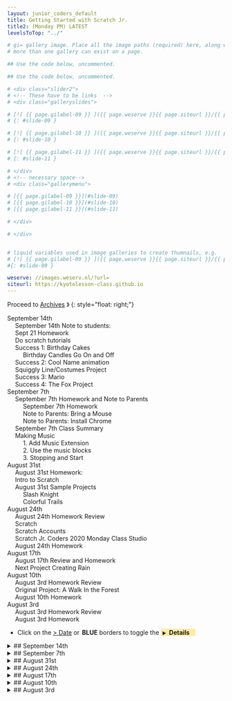 ```yaml
---
layout: junior_coders_default
title: Getting Started with Scratch Jr.
title2: (Monday PM) LATEST
levelsToTop: "../"

# gi= gallery image. Place all the image paths (required) here, along with an (optional) label (goes above the image)then paste the raw markdown in teh appropriate place.
# more than one gallery can exist on a page.

## Use the code below, uncommented.

## Use the code below, uncommented.

# <div class="slider2">
# <!-- These have to be links  -->
# <div class="galleryslides">

# [![ {{ page.gilabel-09 }} ]({{ page.weserve }}{{ page.siteurl }}/{{ page.dir }}{{ page.giurl-09 }}&w=477 )](./{{ page.giurl-09 }}){: target="_blank"}
# {: #slide-09 }

# [![ {{ page.gilabel-10 }} ]({{ page.weserve }}{{ page.siteurl }}/{{ page.dir }}{{ page.giurl-10 }}&w=477 )](./{{ page.giurl-10 }}){: target="_blank"}
# {: #slide-10 }

# [![ {{ page.gilabel-11 }} ]({{ page.weserve }}{{ page.siteurl }}/{{ page.dir }}{{ page.giurl-11 }}&w=477 )](./{{ page.giurl-11 }}){: target="_blank"}
# {: #slide-11 }

# </div>
# <!-- necessary space-->
# <div class="gallerymenu">

# [{{ page.gilabel-09 }}](#slide-09) 
# [{{ page.gilabel-10 }}](#slide-10)  
# [{{ page.gilabel-11 }}](#slide-11) 

# </div>

# </div>


# liquid variables used in image galleries to create thumnails, e.g.
# [![ {{ page.gilabel-09 }} ]({{ page.weserve }}{{ page.siteurl }}/{{ page.dir }}{{ page.giurl-09 }}&w=477 )](./{{ page.giurl-09 }}){: target="_blank"}
#{: #slide-09 }

weserve: //images.weserv.nl/?url=
siteurl: https://kyotolesson-class.github.io
---
```



 
Proceed to [Archives](./a_mon0500pm-Archives.html) 》 
{: style="float: right;"}
<br clear="both">

<div id="toc">

* [September 14th](#september-14th)
  * [September 14th Note to students:](#september-14th-note-to-students)
  * [Sept 21 Homework](#sept-21-homework)
  * [Do scratch tutorials](#do-scratch-tutorials)
  * [Success 1: Birthday Cakes](#success-1-birthday-cakes)
    * [Birthday Candles Go On and Off](#birthday-candles-go-on-and-off)
  * [Success 2: Cool Name animation](#success-2-cool-name-animation)
  * [Squiggly Line/Costumes Project](#squiggly-linecostumes-project)
  * [Success 3: Mario](#success-3-mario)
  * [Success 4: The Fox Project](#success-4-the-fox-project)
* [September 7th](#september-7th)
  * [September 7th Homework and Note to Parents](#september-7th-homework-and-note-to-parents)
    * [September 7th Homework](#september-7th-homework)
    * [Note to Parents: Bring a Mouse](#note-to-parents-bring-a-mouse)
    * [Note to Parents: Install Chrome](#note-to-parents-install-chrome)
  * [September 7th Class Summary](#september-7th-class-summary)
  * [Making Music](#making-music)
    * [1. Add Music Extension](#1-add-music-extension)
    * [2. Use the music blocks](#2-use-the-music-blocks)
    * [3. Stopping  and Start](#3-stopping-and-start)
* [August 31st](#august-31st)
  * [August 31st Homework:](#august-31st-homework)
  * [Intro to Scratch](#intro-to-scratch)
  * [August 31st Sample Projects](#august-31st-sample-projects)
    * [Slash Knight](#slash-knight)
    * [Colorful Trails](#colorful-trails)
* [August 24th](#august-24th)
  * [August 24th Homework Review](#august-24th-homework-review)
  * [Scratch](#scratch)
  * [Scratch Accounts](#scratch-accounts)
  * [Scratch Jr. Coders 2020 Monday Class Studio](#scratch-jr-coders-2020-monday-class-studio)
  * [August 24th Homework](#august-24th-homework)
* [August 17th](#august-17th)
  * [August 17th Review and Homework](#august-17th-review-and-homework)
  * [Next Project Creating Rain](#next-project-creating-rain)
* [August 10th](#august-10th)
  * [August 3rd Homework Review](#august-3rd-homework-review)
  * [Original Project: A Walk In the Forest](#original-project-a-walk-in-the-forest)
  * [August 10th Homework](#august-10th-homework)
* [August 3rd](#august-3rd)
  * [August 3rd Homework Review](#august-3rd-homework-review-1)
  * [August 3rd Homework](#august-3rd-homework)

</div>

* Click on the [> Date]() or <span style="color: var(--borderblue);  border-left: 9px solid var(--borderblue)!important;border-radius: 4px 4px; font-weight: bold; padding-left: 2px;">BLUE</span> borders to toggle the <span style="background-color:#ffeca0; border-left: 10px solid var(--borderblue) !important;border-radius: 4px 4px;"><b>  &nbsp;<span style="font-size: 70%">▶︎</span>&nbsp;&nbsp;Details&nbsp;&nbsp;&nbsp;&nbsp;</b></span>

<details>
<summary>## September 14th
</summary>

## September 14th


### September 14th Note to students: 

Today's class was a bit challenging. Everyone was very eager to explore new Scratch projects, but I understand and it was natural if you had the feeling that some things are a little hard still. Hang in there!! 

I really encourage you to try the tutorials before getting too far into your own big projects. Of course it is exciting that there are lots of fancy projects and games to make, but you have to walk before you can run. 

For me, the important thing is that everyone made a lot of progress individually in this class! You can be proud of what you did! These notes are to highlight and help you see the progress you made. 

Again, please try the tutorials!!! It really will help!

### Sept 21 Homework

The homework is to:

* Review the class notes
* Finish the Animate My Name Tutorial  
* Keep working you whatever projects you started

### Do scratch tutorials

[scratch tutorials](https://scratch.mit.edu/projects/editor/?tutorial=all)

I started the class by asking kids look at and copy the animate a name tutorial. Most kids were very eager to start their own projects, so I had them work on the tutorial and went around the room to hear their ideas for their individual projects (as int he homework) before they started working on them.

### Success 1: Birthday Cakes

One success was making a birthday song/cake project. The project had two goals:

1. Making birthday candles light and unlight
2. Clicking dots to make the music stop and start

#### Birthday Candles Go On and Off

Small Dot sprites on the radio act as buttons. When you click the buttons, they turn the music on and off. 

![radio](https://i.imgur.com/q5NWd54.jpg)

The Cake sprite has 2 costumes.

![cake](https://i.imgur.com/a8WWROh.jpg)


The pink dot code makes the music play, and sends a message to the cake.  [](# "I corrected the student's project so the candles go out *after* the music plays."). The broadcast message block is just like the send message block in Scratch Jr., but more powerful.

![radio code](https://i.imgur.com/thdqNMT.jpg)

When the cake gets the message, it changes costume. This make it seems the candles are going out.

![radio code](https://i.imgur.com/ctYUBO0.jpg)

The red dot makes the music stop.

![radio code](https://i.imgur.com/IB9SwJh.jpg)

This is an excellent first project. Though you may have wanted to do more...it is a very good start. 

### Success 2: Cool Name animation

Letter sprites make the student's name appear sequentially. The key to this project is also using message blocks. On start, the letter sprites hide, wait, then each letter appears, waits, and tells the next to appear. 

![radio code](https://i.imgur.com/oF20zHM.jpg)

Continuing down the line, the sprites appear in sequence, 

![radio code](https://i.imgur.com/Ic1XIle.jpg)

ending in a cool pair of sunglasses (my favorite touch!). 

![radio code](https://i.imgur.com/295we4t.jpg)
![radio code](https://i.imgur.com/Zi1LNCL.jpg)

### Squiggly Line/Costumes Project

This emulated a more [advanced project](https://scratch.mit.edu/projects/425323424/). Because of this, it was a bit tough, but they made a good start by using the "next costume" trick to change through a series of costumes. 


{% include giphy.html link="https://media.giphy.com/media/Q5dlB0kBckYD20Rgfl/" %} 

If you look at the original project this is exactly what it is, except repeated many times. The original project has 104 costumes!!

{% include giphy.html link="https://media.giphy.com/media/WsSDxggvsefJRAKLL3/" %}{: width="30%" height="400px"} 

<iframe src="https://scratch.mit.edu/projects/418429641/embed" allowtransparency="true" width="485" height="402" frameborder="0" scrolling="no" allowfullscreen></iframe>


These two are both great projects, and worth continuing!!

### Success 3: Mario 

The king of all video games is of course Mario. Another student asked about how to make a character jump like Mario does. There is a simple way:

<pre class="blocks"><div class="scratchblocks"><svg version="1.1" width="173" height="102"><defs><filter id="bevelFilter" x0="-50%" y0="-50%" width="200%" height="200%"><feGaussianBlur result="blur-1" in="SourceAlpha" stdDeviation="1 1"></feGaussianBlur><feFlood result="flood-2" in="undefined" flood-color="#fff" flood-opacity="0.15"></feFlood><feOffset result="offset-3" in="blur-1" dx="1" dy="1"></feOffset><feComposite result="comp-4" operator="arithmetic" in="SourceAlpha" in2="offset-3" k2="1" k3="-1"></feComposite><feComposite result="comp-5" operator="in" in="flood-2" in2="comp-4"></feComposite><feFlood result="flood-6" in="undefined" flood-color="#000" flood-opacity="0.7"></feFlood><feOffset result="offset-7" in="blur-1" dx="-1" dy="-1"></feOffset><feComposite result="comp-8" operator="arithmetic" in="SourceAlpha" in2="offset-7" k2="1" k3="-1"></feComposite><feComposite result="comp-9" operator="in" in="flood-6" in2="comp-8"></feComposite><feMerge result="merge-10"><feMergeNode in="SourceGraphic"></feMergeNode><feMergeNode in="comp-5"></feMergeNode><feMergeNode in="comp-9"></feMergeNode></feMerge></filter><filter id="inputBevelFilter" x0="-50%" y0="-50%" width="200%" height="200%"><feGaussianBlur result="blur-1" in="SourceAlpha" stdDeviation="1 1"></feGaussianBlur><feFlood result="flood-2" in="undefined" flood-color="#fff" flood-opacity="0.15"></feFlood><feOffset result="offset-3" in="blur-1" dx="-1" dy="-1"></feOffset><feComposite result="comp-4" operator="arithmetic" in="SourceAlpha" in2="offset-3" k2="1" k3="-1"></feComposite><feComposite result="comp-5" operator="in" in="flood-2" in2="comp-4"></feComposite><feFlood result="flood-6" in="undefined" flood-color="#000" flood-opacity="0.7"></feFlood><feOffset result="offset-7" in="blur-1" dx="1" dy="1"></feOffset><feComposite result="comp-8" operator="arithmetic" in="SourceAlpha" in2="offset-7" k2="1" k3="-1"></feComposite><feComposite result="comp-9" operator="in" in="flood-6" in2="comp-8"></feComposite><feMerge result="merge-10"><feMergeNode in="SourceGraphic"></feMergeNode><feMergeNode in="comp-5"></feMergeNode><feMergeNode in="comp-9"></feMergeNode></feMerge></filter><filter id="inputDarkFilter" x0="-50%" y0="-50%" width="200%" height="200%"><feFlood result="flood-1" in="undefined" flood-color="#000" flood-opacity="0.2"></feFlood><feComposite result="comp-2" operator="in" in="flood-1" in2="SourceAlpha"></feComposite><feMerge result="merge-3"><feMergeNode in="SourceGraphic"></feMergeNode><feMergeNode in="comp-2"></feMergeNode></feMerge></filter><path d="M1.504 21L0 19.493 4.567 0h1.948l-.5 2.418s1.002-.502 3.006 0c2.006.503 3.008 2.01 6.517 2.01 3.508 0 4.463-.545 4.463-.545l-.823 9.892s-2.137 1.005-5.144.696c-3.007-.307-3.007-2.007-6.014-2.51-3.008-.502-4.512.503-4.512.503L1.504 21z" fill="#3f8d15" id="greenFlag"></path><path d="M6.724 0C3.01 0 0 2.91 0 6.5c0 2.316 1.253 4.35 3.14 5.5H5.17v-1.256C3.364 10.126 2.07 8.46 2.07 6.5 2.07 4.015 4.152 2 6.723 2c1.14 0 2.184.396 2.993 1.053L8.31 4.13c-.45.344-.398.826.11 1.08L15 8.5 13.858.992c-.083-.547-.514-.714-.963-.37l-1.532 1.172A6.825 6.825 0 0 0 6.723 0z" fill="#fff" id="turnRight"></path><path d="M3.637 1.794A6.825 6.825 0 0 1 8.277 0C11.99 0 15 2.91 15 6.5c0 2.316-1.253 4.35-3.14 5.5H9.83v-1.256c1.808-.618 3.103-2.285 3.103-4.244 0-2.485-2.083-4.5-4.654-4.5-1.14 0-2.184.396-2.993 1.053L6.69 4.13c.45.344.398.826-.11 1.08L0 8.5 1.142.992c.083-.547.514-.714.963-.37l1.532 1.172z" fill="#fff" id="turnLeft"></path><path d="M0 0L4 4L0 8Z" fill="#111" id="addInput"></path><path d="M4 0L4 8L0 4Z" fill="#111" id="delInput"></path><g id="loopArrow"><path d="M8 0l2 -2l0 -3l3 0l-4 -5l-4 5l3 0l0 3l-8 0l0 2" fill="#000" opacity="0.3"></path><path d="M8 0l2 -2l0 -3l3 0l-4 -5l-4 5l3 0l0 3l-8 0l0 2" fill="#fff" opacity="0.9" transform="translate(-1 -1)"></path></g></defs><g><g transform="translate(0 0)"><g transform="translate(2 0)"><path d="M 0 12 L 0 12 A 80 80 0 0 1 80 10 L 166 10 L 169 13 L 169 30 L 166 33 L 27 33 L 24 36 L 16 36 L 13 33 L 3 33 L 0 30 Z" class="sb-events sb-bevel"></path><text x="0" y="10" class="sb-label " transform="translate(6 16)">when</text><g transform="translate(38 15)"><g width="58" height="14" class="sb-input sb-input-dropdown"><rect x="0" y="0" width="58" height="14" class="sb-events sb-darker"></rect></g><text x="0" y="10" class="sb-label sb-literal-dropdown" transform="translate(4 0)">up arrow</text><polygon points="7 0 3.5 4 0 0" fill="#000" opacity="0.6" transform="translate(48 5)"></polygon></g><text x="0" y="10" class="sb-label " transform="translate(100 16)">key</text><text x="0" y="10" class="sb-label " transform="translate(122 16)">pressed</text></g><g transform="translate(2 33)"><path d="M 0 3 L 3 0 L 13 0 L 16 3 L 24 3 L 27 0 L 93 0 L 96 3 L 96 19 L 93 22 L 27 22 L 24 25 L 16 25 L 13 22 L 3 22 L 0 19 Z" class="sb-motion sb-bevel"></path><text x="0" y="10" class="sb-label " transform="translate(6 5)">change</text><text x="0" y="10" class="sb-label " transform="translate(47 5)">y</text><text x="0" y="10" class="sb-label " transform="translate(57 5)">by</text><g transform="translate(73 4)"><rect x="0" y="0" width="17" height="14" class="sb-input sb-input-string"></rect><text x="0" y="10" class="sb-label sb-literal-string" transform="translate(4 0)">10</text></g></g><g transform="translate(2 55)"><path d="M 0 3 L 3 0 L 13 0 L 16 3 L 24 3 L 27 0 L 77 0 L 80 3 L 80 19 L 77 22 L 27 22 L 24 25 L 16 25 L 13 22 L 3 22 L 0 19 Z" class="sb-control sb-bevel"></path><text x="0" y="10" class="sb-label " transform="translate(6 5)">wait</text><g transform="translate(32 4)"><path d="M 6.5 0 L 8.5 0 A 6.5 6.5 0 0 1 8.5 13 L 6.5 13 A 6.5 6.5 0 0 1 6.5 0 Z" class="sb-input sb-input-number"></path><text x="0" y="10" class="sb-label sb-literal-number" transform="translate(5 0)">1</text></g><text x="0" y="10" class="sb-label " transform="translate(51 5)">secs</text></g><g transform="translate(2 77)"><path d="M 0 3 L 3 0 L 13 0 L 16 3 L 24 3 L 27 0 L 99 0 L 102 3 L 102 19 L 99 22 L 27 22 L 24 25 L 16 25 L 13 22 L 3 22 L 0 19 Z" class="sb-motion sb-bevel"></path><text x="0" y="10" class="sb-label " transform="translate(6 5)">change</text><text x="0" y="10" class="sb-label " transform="translate(47 5)">y</text><text x="0" y="10" class="sb-label " transform="translate(57 5)">by</text><g transform="translate(73 4)"><rect x="0" y="0" width="23" height="14" class="sb-input sb-input-string"></rect><text x="0" y="10" class="sb-label sb-literal-string" transform="translate(4 0)">-10</text></g></g></g></g></svg></div></pre>

Of course there are more complicated ways that include moving forwards and gravity and other things, but as a beginning, this is a start.

Another important element of a Mario game is how to move the background. Using series of costumes this can look very smooth, but it takes a while to understand [how to do it](https://scratch.mit.edu/projects/76150/).

<iframe src="https://scratch.mit.edu/projects/76150/embed" allowtransparency="true" width="485" height="402" frameborder="0" scrolling="no" allowfullscreen></iframe>


### Success 4: The Fox Project

The Animate My Name tutorial seems very simple, it has a lot fo room for development. One student patiently followed the tutorial to create an alphabet beatbox. They added a background and the letters FOX. Pressing the letter F made music play, and the other letters changed color when touched.

![play music](https://i.imgur.com/dXcq0qC.jpg)

![change color](https://i.imgur.com/6Lb1kuh.jpg)

We had a lot of fun dancing to the music!!!

This project has room for development. For example, the colors of the characters could change when the music changes. That would be very flashy. The limit is your imagination.

</details>


<details>
<summary>## September 7th
</summary>

## September 7th

### September 7th Homework and Note to Parents

#### September 7th Homework

1. *On paper* (**NOT IN SCRATCH**) make a plan for a project you want to do in Scratch. 
  For example:
   1. What is the goal of the game/project? How do you succeed? What are the challenges? What is the story?
   2. What are the actions that players can take using the mouse and keyboard? 
   3. What sprites are there? Who are the actors and what are the objects you need?
   4. What backdrops do you need? What are the settings (places) where things happen?
2. (Optional) If you want to work in scratch, make improvements to the Colorful Trails Project. Show me what you can do! Do your best to figure out on your own things such as how to:
   1. Add buttons that do things
   2. Add music and sounds
   3. Add additional movements
   4. Add/Change costumes and backdrops.
   5. Create a second screen?
3. (Optional) There were lots of new ideas last week. It would be a good idea to review (at least the pictures of) what we did in class (below). Can you do everything we covered (see below)? 

#### Note to Parents: Bring a Mouse
Some children struggled using touchpads. I recommend having children **bring a computer mouse** to class.

#### Note to Parents: Install Chrome
Students are using different browsers. To avoid confusion we are wondering, if possible, if parents could **install Chrome** on their child's computer. Here is the [download link](https://support.google.com/chrome/answer/95346). 



### September 7th Class Summary

Today I began with a rough overview of Scratch:

We covered, briefly, how to:
* add a costume to the background and sprites
* save and import a photo.
* make sprites speak
* add music extension
* press a key (`b`) to [change the background](https://i.imgur.com/u2PdPmu.jpg)
![change the background](https://i.imgur.com/u2PdPmu.jpg)
* press a key (`s`) to [play sounds](https://i.imgur.com/K0QXkIn.jpg)
![play sounds](https://i.imgur.com/K0QXkIn.jpg)
* Say words [in different languages and accents](https://i.imgur.com/6dUphu8.jpg)
![in different languages and accents](https://i.imgur.com/6dUphu8.jpg)

A lot of new information, so we will go over all this again as the class continues.

### Making Music 
*Note that sounds and music are different for scratch. Sounds are recorded, music is played.*
#### 1. Add Music Extension
To make music using instruments you have to add [music extension](https://media.giphy.com/media/QTmDHXHASop0qWUDFn/giphy.gif)

{% include giphy.html link="https://media.giphy.com/media/QTmDHXHASop0qWUDFn/" %} 

#### 2. Use the music blocks
Then music blocks appear at the bottom of the block section and you can use them just like the sound blocks:

![play music](https://i.imgur.com/44g6H5Y.jpg)


* remember, the music blocks and the sound blocks are different!!

#### 3. Stopping  and Start
The question "how to make the music stop" came up. One "quick" way to make the music stop is to set volume to zero by [pressing a key](https://i.imgur.com/LkwBOiN.jpg):

![stop music by setting volume to 0%](https://i.imgur.com/LkwBOiN.jpg) 

This doesn't work too well. To do it properly though is a bit difficult!!!! It requires the "[forever repeat until costume trick](https://i.imgur.com/2FneO4Y.jpg)".

![stop music forever repeat until costume trick](https://i.imgur.com/2FneO4Y.jpg)

I will explain this in a future class!



</details>
 

<details>
<summary>## August 31st
</summary>

## August 31st


### August 31st Homework:

The homework is to look inside the Colorful Trails Project (see below) and think about:

1. How could we make Colorful Trails more interesting? (e.g. make it slower, add music, etc.)
2. How could we add more characters and backgrounds
3. How to make it so if I press "c" it clears the board.

Here is my [example remix](https://scratch.mit.edu/projects/421636996/). Loot at how I:

* changed the costumes to letters to spell out my name
* added music 
* added buttons to stop and go:

<iframe src="https://scratch.mit.edu/projects/421636996/embed" allowtransparency="true"  width="485" height="485" frameborder="0" scrolling="no" allowfullscreen></iframe>


### Intro to Scratch 

Today I gave a basic outline of the scratch website. I explained how to: 

* Find your User ID, Stuff, and mailbox

You can see in the picture below how to get **your profile** page, **your stuff** page, **account settings**, and how to **sign out**. The folder icon (With the orange S) also goes to **your stuff**.


![folder in the upper right](https://i.imgur.com/vN7VHRa.jpg)


* Find the [Jr. Coders 2020 Monday Class Studio](https://scratch.mit.edu/studios/27394220/) 


On your profile page is a section called "Studios I'm Following". I have  added the  [Jr. Coders Monday studio](https://scratch.mit.edu/studios/27394220/) is where I will occasionally post assignments and other items for the class. 

![profile ](https://i.imgur.com/lFK8l6t.jpg)


* Go to My Stuff

The **my stuff** page is where your projects and studios are found. You can see buttons (top right) for creating **new projects**, **new studios**.

![](https://i.imgur.com/ThRgNql.jpg)

* Remix, add to studio, favorite, see inside

From project pages you can:

1. Remix: Make your own copy of a project so you can edit it
2. Add a project to a studio, which is a way of collecting projects you like.
3. Favorite: This is another way to collect projects. This also appears on the **your stuff** page. 
4. See inside: This allows you to look at the code inside a project.
5. Run the project: Click one of the green flags.
6. Stop a project: click the red stop sign.
![project page](https://i.imgur.com/B5ySkDH.jpg)


### August 31st Sample Projects 

#### Slash Knight 
We opened some sample projects. [Slash Knight](https://scratch.mit.edu/projects/419503825/) was especially popular.

<iframe src="https://scratch.mit.edu/projects/419503825/embed" allowtransparency="true"  width="485" height="485" frameborder="0" scrolling="no" allowfullscreen></iframe>

#### Colorful Trails
Another popular project was the [Colorful Trails Project](https://scratch.mit.edu/projects/10001052/).

<iframe src="https://scratch.mit.edu/projects/10001052/embed" allowtransparency="true"  width="485" height="485" frameborder="0" scrolling="no" allowfullscreen></iframe>


Kids made a remix of it, and we did a preliminary review of how to:

* create new backgrounds and characters 
* save our projects and the 
* different blocks 
  
without going into too much detail. 

</details>


<details>
<summary>## August 24th 
</summary>

## August 24th 


### August 24th Homework Review 

We did a brief review of what kids had been working on for the week based on the Walk Though the Forest project. I had planned to work on the Creating Rain Project (as I said last week), I told students that we might transition to using Scratch. The kids were very excited to see what it was like, so that became the focus of the day. 

### Scratch

Scratch is web based. We visited [the scratch website](http://scratch.mit.edu) and by pressing the "Create" button students could start exploring. Kids were very interested in choosing sprites: 

![choosing](https://i.imgur.com/ImoUoyE.jpg){: target="_blank_"}

and editing sprites: 

![editing](https://i.imgur.com/NpAvJPh.jpg){: target="_blank_"}

### Scratch Accounts

To make it easier to manage the student accounts I have created accounts and passwords for each student. These will be send to each student separately. Once you have your login information, [login to the scratch website](http://scratch.mit.edu){: target="_blank_"} using the id and password. 

### Scratch Jr. Coders 2020 Monday Class Studio

Scratch lets you group related projects into Studios. I have created a studio just for the Jr. Coders 2020 Monday Class. For the student accounts I have set them to ["follow" this studio](https://scratch.mit.edu/studios/27394220/){: target="_blank_"}. 

Inside the studio you can see [my Sample Shared Project](https://scratch.mit.edu/projects/420090077/){: target="_blank_"}. We will look at this more closely next class, but here you can see how it looks:

<iframe src="https://scratch.mit.edu/projects/420090077/embed" allowtransparency="true" width="485" height="485" frameborder="0" scrolling="no" allowfullscreen></iframe>


### August 24th Homework 

For the next few weeks we will do a combination of finishing Scratch Jr. and Starting Scratch. The homework is to:

* Finish any Scratch Jr. projects you are working on
* Visit and/or Log into Scratch and start exploring and playing. 

</details>

<details>
<summary>## August 17th 
</summary>

## August 17th 

### August 17th Review and Homework 

There were only 2 kids today, so we just continued to work on the Walk throught the forest project. The main idea of the project is that the character just continues to walk along on one screen and things come along and happen to him. The extended video below shows what I mean. See how the poison rain comes and he is touched by it. Some ideas of what could happen next:

* A mountain comes and he has to climb it.
* A fairy comes and offers him a glass of water.
* Many flies come and chase him out of the screen into another screen, or into a river.

Add your own!! 


{% include niceimage-galleryNoTableweserveGifsNoLink.html folder="/images/2020-08-17/" %}

### Next Project Creating Rain

Once we finish this project we will learn how to make rain.

{% include youtubelazy.html  videoID="0wJYLXfESJ4" %}

</details>

<details>
<summary>## August 10th 
</summary>

## August 10th

### August 3rd Homework Review

As usual, we review the homework. The main goal of the project was to show how to create the illusion of movement using moving characters and screen transitions. 

### Original Project: A Walk In the Forest 
I created the A Walk In the Forest Project to help reinforce that idea. The project creates the illusion of continuous motion by having characters moving continuously behind a fixed character. I showed the students the project and their first challenge was to recreate the project. They had to discover:

* Adding 3 grass elements to the bottom of the screen and having them move right continuously makes it look like the cat is moving.
* Adding several trees also moving makes it look like he is walking in a forest. 

The next stage was making it look like he is coming out of the forest:

* The trees run through a few 20 step loops, one loop for each time across the screen.
* At the end, each tree has to move just the right amount to get to the left edge of the screen before disappearing.
* This takes a little math. They have to find the starting position of each tree, and add just that amount to the motion, then disappear.

{% include niceimage-galleryNoTableweserveGifsNoLink.html folder="/images/2020-08-10/" %}


### August 10th Homework
The homework is to now make the cat move onto a new environment, such as having rain appear (you can just see it start to happen in the image above), or animals flying. How can you make these appear at just the right moment, and make it seems like the cat is walking through them? Good luck!

Here is a full example. Notice how the clouds appear. For example, another character might appear from the right, and the two characters might fight in the center, then the character could move on. 

{% include niceimage-galleryNoTableweserveGifsNoLink.html folder="/images/2020-08-17/" %}


</details>

<details>
<summary>## August 3rd
</summary>

##  August 3rd 

### August 3rd Homework Review 


We reviewed Flying Project Homework. Some kids used the same background, but some chose a night scene or other scene. Most kids were able to create the first screen with ease, so we moved on to how to create the cool "rising into the sky" effect. 

First we tried it with the kids just looking at the result and trying to code it without any help. Then I helped overcome problems, and gave suggestions on how to improve it.

The transition involves several steps:

1. The [P1 Pilot](#imagegallery2-Y2R13Flying-P1_Pilot) is touched and he rises to the top of the screen and disappears. 

2. The second screen appears. the [P2 Pilot](#imagegallery2-Y2R13Flying-P2_Pilot)  is flying up in the air though the tops of the [P2 Trees](#imagegallery2-Y2R13Flying-P2_Tree3).

3. The key is that this background screen is the *visual continuation* of the screen below it. This creates the effect of rising into the sky.

4. To make the effect clearer, the top of the trees in screen one (these are part of the background) are added to the bottom of screen two (these are characters). 

5. When we get to screen 2, these [P2 Trees4](#imagegallery2-Y2R13Flying-P2_Tree4) go down, making it look like we are rising into the sky above the trees.

6. The effect is better when the trees go down slowly, and disappear at different times. 

7. We spent a lot of time figuring out how to draw [P2 Clouds2](#imagegallery2-Y2R13Flying-P2_Cloud2)   using circles. I didn't quite finish this but explained the basic idea. Drawing a circle with a border covered by a circle without creates the cloud shape in the project.

8. I also discussed how to make small stars by drawing a small line with just two dots and bringing the dots just over each other. This was used by one of the students who was using a night background.

9. You can see how the effect is created in the gallery below.


{% include niceimage-galleryNoTableweserveGifsNoLink.html folder="/scratchProjects/Y2R13Flying/" %}

### August 3rd Homework

Now that we know how to make the "rising up" effect, you can finish making the Flying Project. That is the homework. Can you make the the plane fly up in screens 1, 2, 3, and then back down using screens 3, 4, 1?

* Next class: We work on using the same effect in other ways.



</details>





<!-- <div class="bottomSpacer">

</div> -->